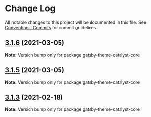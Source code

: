 # Change Log

All notable changes to this project will be documented in this file.
See [Conventional Commits](https://conventionalcommits.org) for commit guidelines.

## [3.1.6](https://github.com/ehowey/gatsby-theme-catalyst/compare/gatsby-theme-catalyst-core@3.1.5...gatsby-theme-catalyst-core@3.1.6) (2021-03-05)

**Note:** Version bump only for package gatsby-theme-catalyst-core





## [3.1.5](https://github.com/ehowey/gatsby-theme-catalyst/compare/gatsby-theme-catalyst-core@3.1.4...gatsby-theme-catalyst-core@3.1.5) (2021-03-05)

**Note:** Version bump only for package gatsby-theme-catalyst-core





## [3.1.3](https://github.com/ehowey/gatsby-theme-catalyst/compare/gatsby-theme-catalyst-core@3.1.2...gatsby-theme-catalyst-core@3.1.3) (2021-02-18)

**Note:** Version bump only for package gatsby-theme-catalyst-core
